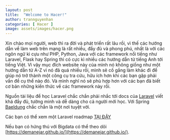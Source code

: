 ```yaml
---
layout: post
title:  "Welcome to Hacer!"
author: trannguyenhan
categories: [ Hacer ]
image: assets/images/hacer.png
---
```

Xin chào mọi người, web thì ra đời và phát triển rất lâu rồi, vì thế các hướng dẫn về làm web trên mạng là rất nhiều, đầy đủ và phong phú, nhất là với các ngôn ngữ kì cựu như PHP, Python, Java với các framework nổi tiếng như Laravel, Flask hay Spring thì có cực kì nhiều các hướng dẫn từ tiếng Anh tới tiếng Việt. Vì vậy mục đích website này của mình nó không giống như một hướng dẫn từ A-Z vì nó đã quá nhiều rồi, mình sẽ cố gắng làm khác đi để giúp nó trở thành một công cụ tra cứu, hữu ích hơn khi các bạn gặp phải vấn đề cụ thể nào đó. Và mình nghĩ nó sẽ phù hợp hơn với các bạn đã biết cơ bản những kiến thức về các framework này rồi.

Nguồn tài liệu để học Laravel chắc chắn phải nhắc tới docs của [Laravel](https://laravel.com/docs/9.x) viết khá đầy đủ, tường minh và dễ dàng cho cả người mới học. Với Spring [Baeldung](https://www.baeldung.com/) chắc chắn là một nơi tuyệt vời.

Các bạn có thể xem một Laravel roadmap [TẠI ĐÂY](https://github.com/Hasnayeen/laravel-developer-roadmap)

Nếu bạn có hứng thú với Bigdata có thể theo dõi [https://demanejar.github.io/](https://demanejar.github.io/).

